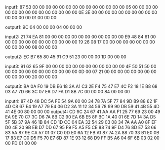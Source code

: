 input1:
87 53 00 00 00 00 00 00 00 00 00 00 00 00 00 00
05 00 00 00 00 00 00 00 00 00 00 00 00 00 00 00
0E 3E 00 00 00 00 00 00 00 00 00 00 00 00 00 00
01 00 00 00

output1:
9C
04 00 00 00
04 00 00 00

input2:
21 74 EA 81 00 00 00 00 00 00 00 00 00 00 00 00
E9 48 84 61 00 00 00 00 00 00 00 00 00 00 00 00
19 26 08 17 00 00 00 00 00 00 00 00 00 00 00 00
08 00 00 00

output2:
EC B7 65 80 45 91 C9 51
23 00 00 00
1D 00 00 00

input3:
91 62 65 9F 00 00 00 00 00 00 00 00 00 00 00 00
4F 50 51 50 00 00 00 00 00 00 00 00 00 00 00 00
0D 00 07 21 00 00 00 00 00 00 00 00 00 00 00 00
20 00 00 00

output3:
BA 0A F0 19 DB E6 18 3A A1 C3 2E F4 75 47 E7 4C
F2 18 1E B8 68 03 A7 7D 66 3C 07 E6 D7 FA D1 8B
7C 00 00 00
84 00 00 00

input4:
87 4D 48 DC 5A FE 54 9A 60 00 34 78 7A 5F 77 84
9D B9 88 62 1F 4D C8 67 E4 19 A7 79 E4 06 D2 3A
11 12 34 56 78 99 90 DB 59 41 4B 55 4D 41 4E 00
80 00 00 00
output4:
CD 9C 24 67 41 AA AA F1 25 77 69 23 00 49 EA 9E
70 C7 3C D6 7A 8B C2 90 EA 6B E5 8F BC 1A 40 01
6E 7D 14 3A D5 5F 5B 37 9A 46 1B 84 CD 1D CC 04
EA 32 54 29 03 08 34 7A AA A0 8F EF D0 4E 20 9B
EB D7 DD 67 95 F9 F5 A5 F5 CE 88 74 9F D4 76 8D
E7 53 66 83 5A 87 9E CA 57 01 07 C0 0D E0 6A 12
FB A1 87 74 2A 88 70 33 B1 E0 0B 17 83 E7 C0 D5
F5 70 E7 6D 87 1E 93 12 68 D9 FF B5 A6 04 6F 6B
03 02 00 00
FD 01 00 00
